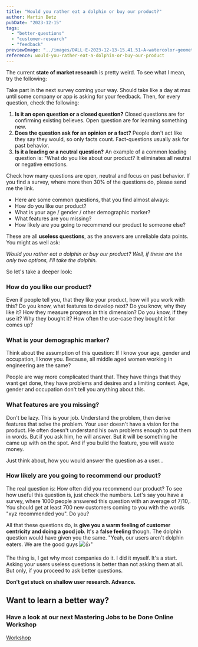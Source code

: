 ```yaml
---
title: "Would you rather eat a dolphin or buy our product?"
author: Martin Betz
pubDate: "2023-12-15"
tags:
  - "better-questions"
  - "customer-research"
  - "feedback"
previewImage: "../images/DALL·E-2023-12-13-15.41.51-A-watercolor-geometric-style-illustration-depicting-a-small-dolphin-figurine-on-a-plate-in-a-restaurant-setting.-The-dolphin-should-be-portrayed-as-a-.png"
reference: would-you-rather-eat-a-dolphin-or-buy-our-product
---
```


The current **state of market research** is pretty weird. To see what I mean, try the following:

Take part in the next survey coming your way. Should take like a day at max until some company or app is asking for your feedback. Then, for every question, check the following:

1. **Is it an open question or a closed question?** Closed questions are for confirming existing believes. Open question are for learning something new.
2. **Does the question ask for an opinion or a fact?** People don't act like they say they would, so only facts count. Fact-questions usually ask for past behavior.
3. **Is it a leading or a neutral question?** An example of a common leading question is: "What do you like about our product? It eliminates all neutral or negative emotions.

Check how many questions are open, neutral and focus on past behavior. If you find a survey, where more then 30% of the questions do, please send me the link.

- Here are some common questions, that you find almost always:
- How do you like our product?
- What is your age / gender / other demographic marker?
- What features are you missing?
- How likely are you going to recommend our product to someone else?

These are all **useless questions**, as the answers are unreliable data points. You might as well ask:

_Would you rather eat a dolphin or buy our product? Well, if these are the only two options, I'll take the dolphin._

So let's take a deeper look:

### How do you like our product?

Even if people tell you, that they like your product, how will you work with this? Do you know, what features to develop next? Do you know, why they like it? How they measure progress in this dimension? Do you know, if they use it? Why they bought it? How often the use-case they bought it for comes up?

### What is your demographic marker?

Think about the assumption of this question: If I know your age, gender and occupation, I know you. Because, all middle aged women working in engineering are the same?

People are way more complicated thant that. They have things that they want get done, they have problems and desires and a limiting context. Age, gender and occupation don't tell you anything about this.

### What features are you missing?

Don't be lazy. This is your job. Understand the problem, then derive features that solve the problem. Your user doesn't have a vision for the product. He often doesn't understand his own problems enough to put them in words. But if you ask him, he will answer. But it will be something he came up with on the spot. And if you build the feature, you will waste money.

Just think about, how you would answer the question as a user...

### How likely are you going to recommend our product?

The real question is: How often did you recommend our product? To see how useful this question is, just check the numbers. Let's say you have a survey, where 1000 people answered this question with an average of 7/10,. You should get at least 700 new customers coming to you with the words "xyz recommended you". Do you?

All that these questions do, is **give you a warm feeling of customer centricity and doing a good job**. It's a **false feeling** though. The dolphin question would have given you the same. "Yeah, our users aren't dolphin eaters. We are the good guys ![👍](https://s.w.org/images/core/emoji/14.0.0/svg/1f44d.svg)"

The thing is, I get why most companies do it. I did it myself. It's a start. Asking your users useless questions is better than not asking them at all. But only, if you proceed to ask better questions.

**Don't get stuck on shallow user research. Advance.**

## Want to learn a better way?

### Have a look at our next Mastering Jobs to be Done Online Workshop

[Workshop](https://utxo.solutions/services/mastering-jobs-to-be-done-online-workshop/)

